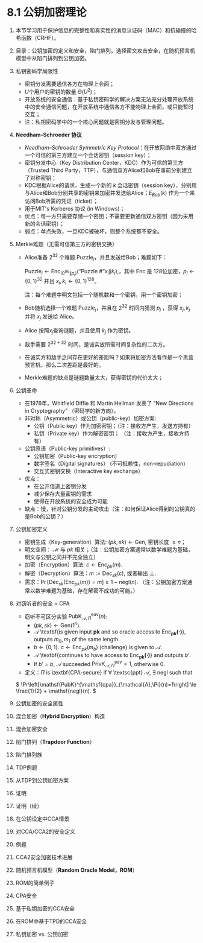 # 8.1 公钥加密理论

1. 本节学习用于保护信息的完整性和真实性的消息认证码（MAC）和抗碰撞的哈希函数（CRHF）。

2. 目录：公钥加密的定义和安全，陷门排列，选择密文攻击安全，在随机预言机模型中从陷门排列到公钥加密。

3. 私钥密码学局限性

   - 密钥分发需要通信各方在物理上会面；
   - $U$个用户的密钥的数量 $\Theta(U^2)$；
   - 开放系统的安全通信：基于私钥密码学的解决方案无法充分处理开放系统中的安全通信问题，在开放系统中通信各方不能物理上会面，或只能暂时交互；
   - 注：私钥密码学中的一个核心问题就是密钥分发与管理问题。

4. **Needham-Schroeder 协议**

   - *Needham–Schroeder Symmetric Key Protocol*：在开放网络中双方通过一个可信的第三方建立一个会话密钥（session key）；
   - 密钥分发中心（Key Distribution Center，KDC）作为可信的第三方（Trusted Third Party，TTP），与通信双方Alice和Bob在事前分别建立了对称密钥；
   - KDC根据Alice的请求，生成一个新的 $k$ 会话密钥（session key），分别用与Alice和Bob分别共享的密钥来加密并发送给Alice；$E_{Bob}(k)$ 作为一个来访问Bob所需的凭证（ticket）；
   - 用于MIT's Kerberos 协议 (in Windows)；
   - 优点：每一方只需要存储一个密钥；不需要更新通信双方密钥（因为采用新的会话密钥）；
   - 弱点：单点失效，一旦KDC被破坏，则整个系统都不安全。

5. Merkle难题（无需可信第三方的密钥交换）

   - Alice准备 $2^{32}$ 个难题 $\mathsf{Puzzle}_i$，并且发送给Bob；难题如下：

     $\mathsf{Puzzle}_i \gets \mathsf{Enc}_{(0^{96}\|p_i)}(\text{``Puzzle \#''} x_i \| k_i),$，其中 $\mathsf{Enc}$ 是 128位加密，$p_i \gets \{0,1\}^{32}$ 并且 $x_i,k_i \gets \{0,1\}^{128}$。

     注：每个难题中明文包括一个随机数和一个密钥，用一个密钥加密；

   - Bob随机选择一个难题 $\mathsf{Puzzle}_j$，并且在 $2^{32}$ 时间内猜测  $p_j$ ，获得 $x_j,k_j$ 并将 $x_j$ 发送给 Alice。

   - Alice 按照$x_j$查询谜题，并且使用 $k_j$ 作为密钥。

   - 敌手需要 $2^{32+32}$ 时间，是诚实放所需时间复杂性的二次方。

   - 在诚实方和敌手之间存在更好的差距吗？如果将加密方法看作是一个黑盒预言机，那么二次差距是最好的。

   - Merkle难题的缺点是谜题数量太大，获得密钥的代价太大；

6. 公钥革命

   - 在1976年，Whitfield Diffie 和 Martin Hellman 发表了 “New Directions in Cryptography” （密码学的新方向）。
   - 非对称（Asymmetric）或公钥（public-key）加密方案:
     - 公钥（Public key）作为加密密钥；（注：接收方产生，发送方持有）
     - 私钥（Private key）作为解密密钥； （注：接收方产生，接收方持有）
   - 公钥原语（Public-key primitives）:
     - 公钥加密（Public-key encryption）
     - 数字签名（Digital signatures） (不可抵赖性，non-repudiation)
     - 交互式密钥交换（Interactive key exchange）
   - 优点：
     - 在公开信道上密钥分发
     - 减少保存大量密钥的需求
     - 使得在开放系统的安全成为可能
   - 缺点：慢，针对公钥分发的主动攻击（注：如何保证Alice得到的公钥真的是Bob的公钥？）

7. 公钥加密定义

   - 密钥生成（Key-generation）算法: $(pk,sk) \gets \mathsf{Gen}$, 密钥长度 $\ge n$；
   - 明文空间： $\mathcal{M}$ 与 $pk$ 相关；（注：公钥加密方案通常以数学难题为基础，明文与公钥之间并不完全独立）
   - 加密（Encryption）算法: $c \gets \mathsf{Enc}_{pk}(m)$.
   - 解密（Decryption）算法：$m:= \mathsf{Dec}_{sk}(c)$, 或者输出 $\perp$.
   - 需求：$\Pr[\mathsf{Dec}_{sk}(\mathsf{Enc}_{pk}(m)) = m] \ge 1 - \mathsf{negl}(n)$. （注：公钥加密方案通常以数学难题为基础，存在解密不成功的可能。）

8. 对窃听者的安全 = CPA

   - 窃听不可区分实验 $\mathsf{PubK}^{\mathsf{eav}}_{\mathcal{A},\Pi}(n)$:
     -  $(pk,sk) \gets \mathsf{Gen}(1^n)$.
     -  $\mathcal{A}$ \textbf{is given input $\mathbf{pk}$ and so oracle access to $\mathbf{\mathsf{Enc}_{pk}(\cdot)}$}, outputs $m_0, m_1$ of the same length. 
     -  $b \gets \{0,1\}$. $c \gets \mathsf{Enc}_{pk}(m_b)$ (challenge) is given to $\mathcal{A}$.
     -  $\mathcal{A}$ \textbf{continues to have access to $\mathbf{\mathsf{Enc}_{pk}(\cdot)}$} and outputs $b'$.
     -  If $b' = b$, $\mathcal{A}$ succeeded $\mathsf{PrivK}^{\mathsf{eav}}_{\mathcal{A},\Pi}=1$, otherwise 0.
   - 定义：$\Pi$ is \textbf{CPA-secure} if $\forall$ \textsc{ppt} $\mathcal{A}$, $\exists$ $\mathsf{negl}$ such that

   $ \Pr\left[\mathsf{PubK}^{\mathsf{cpa}}_{\mathcal{A},\Pi}(n)=1\right] \le \frac{1}{2} + \mathsf{negl}(n). $

9. 公钥加密的安全属性

10. 混合加密（**Hybrid Encryption**）构造

11. 混合加密安全

12. 陷门排列（**Trapdoor Function**）

13. 陷门排列族

14. TDP例题

15. 从TDP到公钥加密方案

16. 证明

17. 证明（续）

18. 在公钥设定中CCA情景

19. 对CCA/CCA2的安全定义

20. 例题

21. CCA2安全加密技术进展

22. 随机预言机模型（**Random Oracle Model，ROM**）

23. ROM的简单例子

24. CPA安全

25. 基于私钥加密的CCA安全

26. 在ROM中基于TPD的CCA安全

27. 私钥加密 vs. 公钥加密



